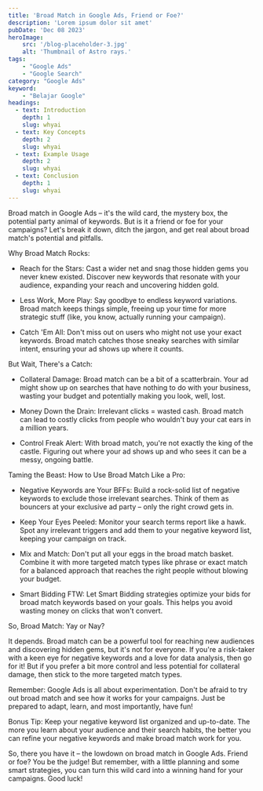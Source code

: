```yaml
---
title: 'Broad Match in Google Ads, Friend or Foe?'
description: 'Lorem ipsum dolor sit amet'
pubDate: 'Dec 08 2023'
heroImage: 
    src: '/blog-placeholder-3.jpg'
    alt: 'Thumbnail of Astro rays.'
tags: 
    - "Google Ads"
    - "Google Search"
category: "Google Ads"
keyword: 
    - "Belajar Google"
headings:
  - text: Introduction
    depth: 1
    slug: whyai
  - text: Key Concepts
    depth: 2
    slug: whyai
  - text: Example Usage
    depth: 2
    slug: whyai
  - text: Conclusion
    depth: 1
    slug: whyai
---
```


Broad match in Google Ads – it's the wild card, the mystery box, the potential party animal of keywords. But is it a friend or foe for your campaigns? Let's break it down, ditch the jargon, and get real about broad match's potential and pitfalls.

Why Broad Match Rocks:

* Reach for the Stars: Cast a wider net and snag those hidden gems you never knew existed. Discover new keywords that resonate with your audience, expanding your reach and uncovering hidden gold.

* Less Work, More Play: Say goodbye to endless keyword variations. Broad match keeps things simple, freeing up your time for more strategic stuff (like, you know, actually running your campaign).

* Catch 'Em All: Don't miss out on users who might not use your exact keywords. Broad match catches those sneaky searches with similar intent, ensuring your ad shows up where it counts.

But Wait, There's a Catch:

* Collateral Damage: Broad match can be a bit of a scatterbrain. Your ad might show up on searches that have nothing to do with your business, wasting your budget and potentially making you look, well, lost.

* Money Down the Drain: Irrelevant clicks = wasted cash. Broad match can lead to costly clicks from people who wouldn't buy your cat ears in a million years.

* Control Freak Alert: With broad match, you're not exactly the king of the castle. Figuring out where your ad shows up and who sees it can be a messy, ongoing battle.

Taming the Beast: How to Use Broad Match Like a Pro:

* Negative Keywords are Your BFFs: Build a rock-solid list of negative keywords to exclude those irrelevant searches. Think of them as bouncers at your exclusive ad party – only the right crowd gets in.

* Keep Your Eyes Peeled: Monitor your search terms report like a hawk. Spot any irrelevant triggers and add them to your negative keyword list, keeping your campaign on track.

* Mix and Match: Don't put all your eggs in the broad match basket. Combine it with more targeted match types like phrase or exact match for a balanced approach that reaches the right people without blowing your budget.

* Smart Bidding FTW: Let Smart Bidding strategies optimize your bids for broad match keywords based on your goals. This helps you avoid wasting money on clicks that won't convert.

So, Broad Match: Yay or Nay?

It depends. Broad match can be a powerful tool for reaching new audiences and discovering hidden gems, but it's not for everyone. If you're a risk-taker with a keen eye for negative keywords and a love for data analysis, then go for it! But if you prefer a bit more control and less potential for collateral damage, then stick to the more targeted match types.

Remember: Google Ads is all about experimentation. Don't be afraid to try out broad match and see how it works for your campaigns. Just be prepared to adapt, learn, and most importantly, have fun!

Bonus Tip: Keep your negative keyword list organized and up-to-date. The more you learn about your audience and their search habits, the better you can refine your negative keywords and make broad match work for you.

So, there you have it – the lowdown on broad match in Google Ads. Friend or foe? You be the judge! But remember, with a little planning and some smart strategies, you can turn this wild card into a winning hand for your campaigns. Good luck!


